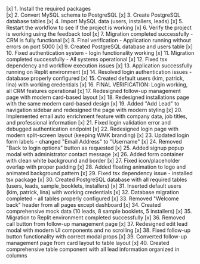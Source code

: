 [x] 1. Install the required packages  
[x] 2. Convert MySQL schema to PostgreSQL
[x] 3. Create PostgreSQL database tables
[x] 4. Import MySQL data (users, installers, leads)
[x] 5. Restart the workflow to see if the project is working
[x] 6. Verify the project is working using the feedback tool
[x] 7. Migration completed successfully - CRM is fully functional
[x] 8. Final verification - Application running without errors on port 5000
[x] 9. Created PostgreSQL database and users table
[x] 10. Fixed authentication system - login functionality working
[x] 11. Migration completed successfully - All systems operational
[x] 12. Fixed tsx dependency and workflow execution issues
[x] 13. Application successfully running on Replit environment
[x] 14. Resolved login authentication issues - database properly configured
[x] 15. Created default users (kim, patrick, lina) with working credentials
[x] 16. FINAL VERIFICATION: Login working, all CRM features operational
[x] 17. Redesigned follow-up management page with modern card-based layout
[x] 18. Redesigned installations page with the same modern card-based design
[x] 19. Added "Add Lead" to navigation sidebar and redesigned the page with modern styling
[x] 20. Implemented email auto enrichment feature with company data, job titles, and professional information
[x] 21. Fixed login validation error and debugged authentication endpoint
[x] 22. Redesigned login page with modern split-screen layout (keeping WMK branding)
[x] 23. Updated login form labels - changed "Email Address" to "Username"
[x] 24. Removed "Back to login options" button as requested
[x] 25. Added signup popup modal with administrator contact message
[x] 26. Added form container with clean white background and border
[x] 27. Fixed icon/placeholder overlap with proper padding
[x] 28. Added floating animation to logo and animated background pattern
[x] 29. Fixed tsx dependency issue - installed tsx package
[x] 30. Created PostgreSQL database with all required tables (users, leads, sample_booklets, installers)
[x] 31. Inserted default users (kim, patrick, lina) with working credentials
[x] 32. Database migration completed - all tables properly configured
[x] 33. Removed "Welcome back" header from all pages except dashboard
[x] 34. Created comprehensive mock data (10 leads, 8 sample booklets, 5 installers)
[x] 35. Migration to Replit environment completed successfully
[x] 36. Removed call button from follow-up management page
[x] 37. Redesigned edit lead modal with modern UI components and no scrolling
[x] 38. Fixed follow-up button functionality with correct modal props
[x] 39. Converted follow-up management page from card layout to table layout
[x] 40. Created comprehensive table component with all lead information organized in columns